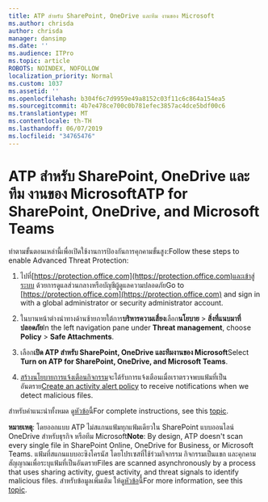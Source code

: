 ```yaml
---
title: ATP สำหรับ SharePoint, OneDrive และทีม งานของ Microsoft
ms.author: chrisda
author: chrisda
manager: dansimp
ms.date: ''
ms.audience: ITPro
ms.topic: article
ROBOTS: NOINDEX, NOFOLLOW
localization_priority: Normal
ms.custom: 1037
ms.assetid: ''
ms.openlocfilehash: b304f6c7d9959e49a8152c03f11c6c864a154ea5
ms.sourcegitcommit: 4b7e478ce700c0b781efec3857ac4dce5bdf00c6
ms.translationtype: MT
ms.contentlocale: th-TH
ms.lasthandoff: 06/07/2019
ms.locfileid: "34765476"
---
```

# <a name="atp-for-sharepoint-onedrive-and-microsoft-teams"></a><span data-ttu-id="a4660-102">ATP สำหรับ SharePoint, OneDrive และทีม งานของ Microsoft</span><span class="sxs-lookup"><span data-stu-id="a4660-102">ATP for SharePoint, OneDrive, and Microsoft Teams</span></span>

<span data-ttu-id="a4660-103">ทำตามขั้นตอนเหล่านี้เพื่อเปิดใช้งานการป้องกันการคุกคามขั้นสูง:</span><span class="sxs-lookup"><span data-stu-id="a4660-103">Follow these steps to enable Advanced Threat Protection:</span></span>

1. <span data-ttu-id="a4660-104">ไปที่[https://protection.office.com](https://protection.office.com)และเข้าสู่ระบบ ด้วยการดูแลส่วนกลางหรือบัญชีผู้ดูแลความปลอดภัย</span><span class="sxs-lookup"><span data-stu-id="a4660-104">Go to [https://protection.office.com](https://protection.office.com) and sign in with a global administrator or security administrator account.</span></span>

2. <span data-ttu-id="a4660-105">ในบานหน้าต่างนำทางด้านซ้ายภายใต้การ**บริหารความเสี่ยง**เลือก**นโยบาย** \> **สิ่งที่แนบมาที่ปลอดภัย**</span><span class="sxs-lookup"><span data-stu-id="a4660-105">In the left navigation pane under **Threat management**, choose **Policy** \> **Safe Attachments**.</span></span>

3. <span data-ttu-id="a4660-106">เลือก**เปิด ATP สำหรับ SharePoint, OneDrive และทีมงานของ Microsoft**</span><span class="sxs-lookup"><span data-stu-id="a4660-106">Select **Turn on ATP for SharePoint, OneDrive, and Microsoft Teams**.</span></span>

4. <span data-ttu-id="a4660-107">[สร้างนโยบายการแจ้งเตือนกิจกรรม](https://docs.microsoft.com/office365/securitycompliance/create-activity-alerts)จะได้รับการแจ้งเตือนเมื่อเราตรวจพบแฟ้มที่เป็นอันตราย</span><span class="sxs-lookup"><span data-stu-id="a4660-107">[Create an activity alert policy](https://docs.microsoft.com/office365/securitycompliance/create-activity-alerts) to receive notifications when we detect malicious files.</span></span>

<span data-ttu-id="a4660-108">สำหรับคำแนะนำทั้งหมด ดู[หัวข้อ](https://docs.microsoft.com/office365/securitycompliance/turn-on-atp-for-spo-odb-and-teams)นี้</span><span class="sxs-lookup"><span data-stu-id="a4660-108">For complete instructions, see this [topic](https://docs.microsoft.com/office365/securitycompliance/turn-on-atp-for-spo-odb-and-teams).</span></span>

<span data-ttu-id="a4660-109">**หมายเหตุ**: โดยออกแบบ ATP ไม่สแกนแฟ้มทุกแฟ้มเดียวใน SharePoint แบบออนไลน์ OneDrive สำหรับธุรกิจ หรือทีม Microsoft</span><span class="sxs-lookup"><span data-stu-id="a4660-109">**Note**: By design, ATP doesn't scan every single file in SharePoint Online, OneDrive for Business, or Microsoft Teams.</span></span> <span data-ttu-id="a4660-110">แฟ้มที่สแกนแบบอะซิงโครนัส โดยโปรเซสที่ใช้ร่วมกิจกรรม กิจกรรมเป็นแขก และคุกคามสัญญาณเพื่อระบุแฟ้มที่เป็นอันตราย</span><span class="sxs-lookup"><span data-stu-id="a4660-110">Files are scanned asynchronously by a process that uses sharing activity, guest activity, and threat signals to identify malicious files.</span></span> <span data-ttu-id="a4660-111">สำหรับข้อมูลเพิ่มเติม ให้ดู[หัวข้อ](https://docs.microsoft.com/office365/securitycompliance/atp-for-spo-odb-and-teams)นี้</span><span class="sxs-lookup"><span data-stu-id="a4660-111">For more information, see this [topic](https://docs.microsoft.com/office365/securitycompliance/atp-for-spo-odb-and-teams).</span></span>
